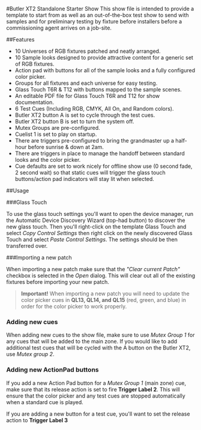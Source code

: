 #Butler XT2 Standalone Starter Show
This show file is intended to provide a template to start from as well as an out-of-the-box test show to send with samples and for preliminary testing by fixture before installers before a commissioning agent arrives on a job-site.

##Features
 - 10 Universes of RGB fixtures patched and neatly arranged.
 - 10 Sample looks designed to provide attractive content for a generic set of RGB fixtures.
 - Action pad with buttons for all of the sample looks and a fully configured color picker.
 - Groups for all fixtures and each universe for easy testing.
 - Glass Touch T6R & T12 with buttons mapped to the sample scenes.
 - An editable PDF file for Glass Touch T6R and T12 for show documentation.
 - 6 Test Cues (Including RGB, CMYK, All On, and Random colors). 
 - Butler XT2 button A is set to cycle through the test cues.
 - Butler XT2 button B is set to turn the system off.
 - Mutex Groups are pre-configured.
 - Cuelist 1 is set to play on startup.
 - There are triggers pre-configured to bring the grandmaster up a half-hour before sunrise & down at 2am.
 - There are triggers in place to manage the handoff between standard looks and the color picker.
 - Cue defaults are set to work nicely for offline show use (0 second fade, 2 second wait) so that static cues will trigger the glass touch buttons/action pad indicators will stay lit when selected.

##Usage

###Glass Touch

To use the glass touch settings you'll want to open the device manager, run the Automatic Device Discovery Wizard (top-had button) to discover the new glass touch. Then you'll right-click on the template Glass Touch and select _Copy Control Settings_ then right click on the newly discovered Glass Touch and select _Paste Control Settings_. The settings should be then transferred over.

###Importing a new patch

When importing a new patch make sure that the _"Clear current Patch"_ checkbox is selected in the _Open_ dialog. This will clear out all of the existing fixtures before importing your new patch. 

>**Important!**
>When importing a new patch you will need to update the color picker cues in **QL13, QL14, and QL15** (red, green, and blue) in order for the color picker to work properly.

### Adding new cues
When adding new cues to the show file, make sure to use _Mutex Group 1_ for any cues that will be added to the main zone. If you would like to add additional test cues that will be cycled with the A button on the Butler XT2, use _Mutex group 2_. 

### Adding new ActionPad buttons
If you add a new Action Pad button for a _Mutex Group 1_ (main zone) cue, make sure that its release action is set to fire **Trigger Label 2**. This will ensure that the color picker and any test cues are stopped automatically when a standard cue is played.

If you are adding a new button for a test cue, you'll want to set the release action to **Trigger Label 3**



